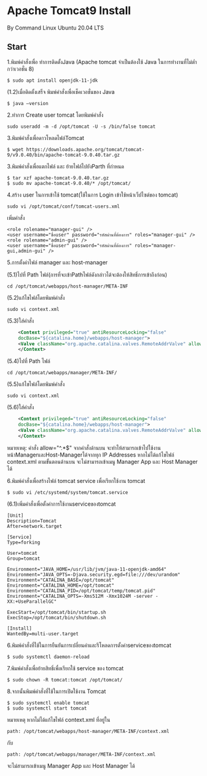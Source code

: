 # Apache Tomcat9 Install
By Command Linux Ubuntu 20.04 LTS

## Start
1.พิมพ์คำสั่งเพื่อ ทำการติดตั้งJava (Apache tomcat จำเป็นต้องใช้ Java ในการทำงานที่ไม่ต่ำกว่าเวอชั่น 8)
~~~
$ sudo apt install openjdk-11-jdk
~~~
(1.2)เมื่อติดตั้งเสร็จ พิมพ์คำสั่งเพื่อเช็คเวอชั่นของ Java 
~~~
$ java –version
~~~
2.ทำการ Create user tomcat โดยพิมพ์คำสั่ง
~~~
sudo useradd -m -d /opt/tomcat -U -s /bin/false tomcat
~~~
3.พิมพ์คำสั่งเพื่อดาวโหลดไฟล์Tomcat
~~~
$ wget https://downloads.apache.org/tomcat/tomcat-9/v9.0.40/bin/apache-tomcat-9.0.40.tar.gz
~~~
3.พิมพ์คำสั่งเพื่อแตกไฟล์ และ ย้ายไฟล์ไปยังParth ที่กำหนด
~~~
$ tar xzf apache-tomcat-9.0.40.tar.gz
$ sudo mv apache-tomcat-9.0.40/* /opt/tomcat/
~~~
4.สร้าง user ในการเข้าใช้ tomcat(ใช้ในการ Login เข้าใช้หน้าเว็ปไซต์ของ tomcat)
~~~
sudo vi /opt/tomcat/conf/tomcat-users.xml
~~~
เพิ่มคำสั่ง
~~~
<role rolename="manager-gui" />
<user username="ชื่อuser" password="รหัสผ่านที่ต้องการ" roles="manager-gui" />
<role rolename="admin-gui" />
<user username="ชื่อuser" password="รหัสผ่านที่ต้องการ" roles="manager-gui,admin-gui" />
~~~
5.การตั้งค่าไฟล์ manager และ host-manager

(5.1)ไปที่ Path ไฟล์(การที่จะเข้าPathไฟล์ดังกล่าวได้จะต้องให้สิทธิ์การเข้าถึงก่อน)
~~~
cd /opt/tomcat/webapps/host-manager/META-INF
~~~
(5.2)แก้ไขไฟล์โดยพิมพ์คำสั่ง
~~~
sudo vi context.xml
~~~
(5.3)ใส่คำสั่ง
~~~xml
    <Context privileged="true" antiResourceLocking="false"
    docBase="${catalina.home}/webapps/host-manager">
    <Valve className="org.apache.catalina.valves.RemoteAddrValve" allow="^.*$" />
    </Context>
~~~
(5.4)ไปที่ Path ไฟล์
~~~
cd /opt/tomcat/webapps/manager/META-INF/
~~~
(5.5)แก้ไขไฟล์โดยพิมพ์คำสั่ง
~~~
sudo vi context.xml
~~~
(5.6)ใส่คำสั่ง
~~~xml
    <Context privileged="true" antiResourceLocking="false"
    docBase="${catalina.home}/webapps/host-manager">
    <Valve className="org.apache.catalina.valves.RemoteAddrValve" allow="^.*$" />
    </Context>
~~~

หมายเหตุ: คำสั่ง allow="^.*$" จากคำสั่งด้านบน จะทำไห้สามารถเข้าไปใช้งานหน้าManagerและHost-Managerได้จากทุก IP Addresses 
หากไม่ได้แก้ไขไฟล์ context.xml ตามขั้นตอนด้านบน จะไม่สามารถเข้าเมนู Manager App และ Host Manager ได้

6.พิมพ์คำสั่งเพื่อสร้างไฟล์ tomcat service เพื่อเรียกใช้งาน tomcat
~~~
$ sudo vi /etc/systemd/system/tomcat.service
~~~
(6.1)เพิ่มคำสั่งเพื่อตั้งค่าการใช้งานserviceของtomcat
~~~
[Unit]
Description=Tomcat
After=network.target

[Service]
Type=forking

User=tomcat
Group=tomcat

Environment="JAVA_HOME=/usr/lib/jvm/java-11-openjdk-amd64"
Environment="JAVA_OPTS=-Djava.security.egd=file:///dev/urandom"
Environment="CATALINA_BASE=/opt/tomcat"
Environment="CATALINA_HOME=/opt/tomcat"
Environment="CATALINA_PID=/opt/tomcat/temp/tomcat.pid"
Environment="CATALINA_OPTS=-Xms512M -Xmx1024M -server -XX:+UseParallelGC"

ExecStart=/opt/tomcat/bin/startup.sh
ExecStop=/opt/tomcat/bin/shutdown.sh

[Install]
WantedBy=multi-user.target
~~~
6.พิมพ์คำสั่งที่ใช้ในการยืนยันการเปลี่ยนค่าและรีโหลดการตั้งค่าserviceของtomcat
~~~
$ sudo systemctl daemon-reload
~~~
7.พิมพ์คำสั่งเพื่อย้ายสิทธิ์เพื่อเรียกใช้ service ของ tomcat
~~~
$ sudo chown -R tomcat:tomcat /opt/tomcat/
~~~
8.จากนั้นพิมพ์คำสั่งที่ใช้ในการเปิดใช้งาน Tomcat
~~~
$ sudo systemctl enable tomcat
$ sudo systemctl start tomcat
~~~
หมายเหตุ
หากไม่ได้แก้ไขไฟล์ context.xml ที่อยู่ใน
~~~
path: /opt/tomcat/webapps/host-manager/META-INF/context.xml
~~~
กับ
~~~
path: /opt/tomcat/webapps/manager/META-INF/context.xml
~~~
จะไม่สามารถเข้าเมนู Manager App และ Host Manager ได้
